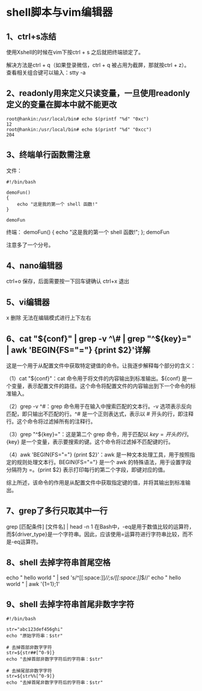 # shell脚本与vim编辑器

## 1、ctrl+s冻结
使用Xshell的时候在vim下按ctrl + s 之后就把终端锁定了。

解决方法是ctrl + q（如果登录微信，ctrl + q 被占用为截屏，那就按ctrl + z）。
查看相关组合键可以输入：stty -a

## 2、readonly用来定义只读变量，一旦使用readonly定义的变量在脚本中就不能更改
```
root@hankin:/usr/local/bin# echo $(printf "%d" "0xc")
12
root@hankin:/usr/local/bin# echo $(printf "%d" "0xcc")
204
```

## 3、终端单行函数需注意
文件：
```
#!/bin/bash

demoFun()
{
    echo "这是我的第一个 shell 函数!"
}

demoFun
```

终端：
demoFun() { echo "这是我的第一个 shell 函数!"; }; demoFun

注意多了一个分号。

## 4、nano编辑器
ctrl+o  保存，后面需要按一下回车键确认
ctrl+x  退出

## 5、vi编辑器
x   删除
无法在编辑模式进行上下左右

## 6、cat "${conf}" | grep -v ^\# | grep "^${key}=" | awk 'BEGIN{FS="="} {print $2}'详解
这是一个用于从配置文件中获取特定键值的命令。让我逐步解释每个部分的含义：

（1）cat "${conf}"：cat 命令用于将文件的内容输出到标准输出。${conf} 是一个变量，表示配置文件的路径。这个命令将配置文件的内容输出到下一个命令的标准输入。

（2）grep -v ^\#：grep 命令用于在输入中搜索匹配的文本行。-v 选项表示反向匹配，即只输出不匹配的行。^\# 是一个正则表达式，表示以 # 开头的行，即注释行。这个命令将过滤掉所有的注释行。

（3）grep "^${key}="：这是第二个 grep 命令，用于匹配以 ${key}= 开头的行。${key} 是一个变量，表示要搜索的键。这个命令将过滤掉不匹配键的行。

（4）awk 'BEGIN{FS="="} {print $2}'：awk 是一种文本处理工具，用于按照指定的规则处理文本行。BEGIN{FS="="} 是一个 awk 的特殊语法，用于设置字段分隔符为 =。{print $2} 表示打印每行的第二个字段，即键对应的值。

综上所述，该命令的作用是从配置文件中获取指定键的值，并将其输出到标准输出。

## 7、grep了多行只取其中一行
grep [匹配条件] [文件名] | head -n 1
在Bash中，-eq是用于数值比较的运算符，而${driver_type}是一个字符串。因此，应该使用=运算符进行字符串比较，而不是-eq运算符。

## 8、shell 去掉字符串首尾空格
echo "  hello world  " | sed 's/^[[:space:]]*//;s/[[:space:]]*$//'
echo "  hello world  " | awk '{$1=$1};1'

## 9、shell 去掉字符串首尾非数字字符
```
#!/bin/bash

str="abc123def456ghi"
echo "原始字符串：$str"

# 去掉首部非数字字符
str=${str##[^0-9]}
echo "去掉首部非数字字符后的字符串：$str"

# 去掉尾部非数字字符
str=${str%%[^0-9]}
echo "去掉首尾非数字字符后的字符串：$str"
```